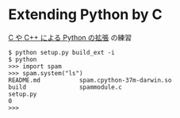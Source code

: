 
# Extending Python by C

[C や C++ による Python の拡張](https://docs.python.org/ja/3/extending/extending.html) の練習

```
$ python setup.py build_ext -i
$ python
>>> import spam
>>> spam.system("ls")
README.md			spam.cpython-37m-darwin.so
build				spammodule.c
setup.py
0
>>>
```
